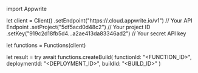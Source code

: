 import Appwrite

let client = Client()
    .setEndpoint("https://<REGION>.cloud.appwrite.io/v1") // Your API Endpoint
    .setProject("5df5acd0d48c2") // Your project ID
    .setKey("919c2d18fb5d4...a2ae413da83346ad2") // Your secret API key

let functions = Functions(client)

let result = try await functions.createBuild(
    functionId: "<FUNCTION_ID>",
    deploymentId: "<DEPLOYMENT_ID>",
    buildId: "<BUILD_ID>"
)

